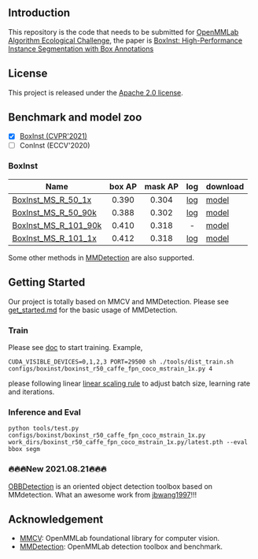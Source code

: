 


## Introduction
This repository is the code that needs to be submitted for [OpenMMLab Algorithm Ecological Challenge](https://openmmlab.com/competitions/algorithm-2021), the paper is [BoxInst: High-Performance Instance Segmentation with Box Annotations](https://openaccess.thecvf.com/content/CVPR2021/html/Tian_BoxInst_High-Performance_Instance_Segmentation_With_Box_Annotations_CVPR_2021_paper.html)




## License

This project is released under the [Apache 2.0 license](LICENSE).



## Benchmark and model zoo

- [x] [BoxInst (CVPR'2021)](configs/boxinst)
- [ ] ConInst (ECCV'2020)

### BoxInst


| Name                                                                             | box AP | mask AP |                                  log                                 | download                                                               |
|----------------------------------------------------------------------------------|:------:|:-------:|:--------------------------------------------------------------------:|------------------------------------------------------------------------|
| [BoxInst_MS_R_50_1x](configs/boxinst/boxinst_r50_caffe_fpn_coco_mstrain_1x.py)   |  0.390 |  0.304  | [log](https://moxkl67q65.feishu.cn/file/boxcnhbdZiFdUtUbURyCILX94xf) | [model](https://moxkl67q65.feishu.cn/file/boxcnay178uhZwiYBmzRfV20TEb) |
| [BoxInst_MS_R_50_90k](configs/boxinst/boxinst_r50_caffe_fpn_coco_mstrain_90k.py) |  0.388 |  0.302  | [log](https://moxkl67q65.feishu.cn/file/boxcnmyWDlC0n1HVXadUMoMOj6d) | [model](https://moxkl67q65.feishu.cn/file/boxcnvRGKQCCvjjZAH5udD0gA9b) |
| [BoxInst_MS_R_101_90k](boxinst_r101_caffe_fpn_coco_mstrain_90k.py)               |  0.410 |  0.318  |                                   -                                  | [model](https://moxkl67q65.feishu.cn/file/boxcnNoGdGIQnwuQFzoWWXppcuh) |
| [BoxInst_MS_R_101_1x](boxinst_r101_caffe_fpn_coco_mstrain_1x.py)               |  0.412 |  0.318  |  [log](https://moxkl67q65.feishu.cn/file/boxcnNgezrzERqqqOqyx5knhG0g)                                        | [model](https://moxkl67q65.feishu.cn/file/boxcnYIcQr0quTKmTiMjOOVswVe) |

Some other methods in [MMDetection](https://github.com/open-mmlab/mmdetection) are also supported.

## Getting Started

Our project is totally based on MMCV and MMDetection. Please see [get_started.md](docs/get_started.md) for the basic usage of MMDetection.


### Train
Please see [doc](https://mmdetection.readthedocs.io/en/latest/1_exist_data_model.html#train-predefined-models-on-standard-datasets) to start training. Example,
```sheel
CUDA_VISIBLE_DEVICES=0,1,2,3 PORT=29500 sh ./tools/dist_train.sh configs/boxinst/boxinst_r50_caffe_fpn_coco_mstrain_1x.py 4
```
please following  linear [linear scaling rule](https://arxiv.org/abs/1706.02677) to adjust batch size, learning rate and iterations.
### Inference and Eval
```sheel
python tools/test.py configs/boxinst/boxinst_r50_caffe_fpn_coco_mstrain_1x.py work_dirs/boxinst_r50_caffe_fpn_coco_mstrain_1x.py/latest.pth --eval bbox segm
```



### 🔥🔥🔥New 2021.08.21🔥🔥🔥 
[OBBDetection](https://github.com/jbwang1997/OBBDetection) is an oriented object detection toolbox based on MMdetection. What an awesome work from [jbwang1997](https://github.com/jbwang1997)!!!

## Acknowledgement

- [MMCV](https://github.com/open-mmlab/mmcv): OpenMMLab foundational library for computer vision.
- [MMDetection](https://github.com/open-mmlab/mmdetection): OpenMMLab detection toolbox and benchmark.

